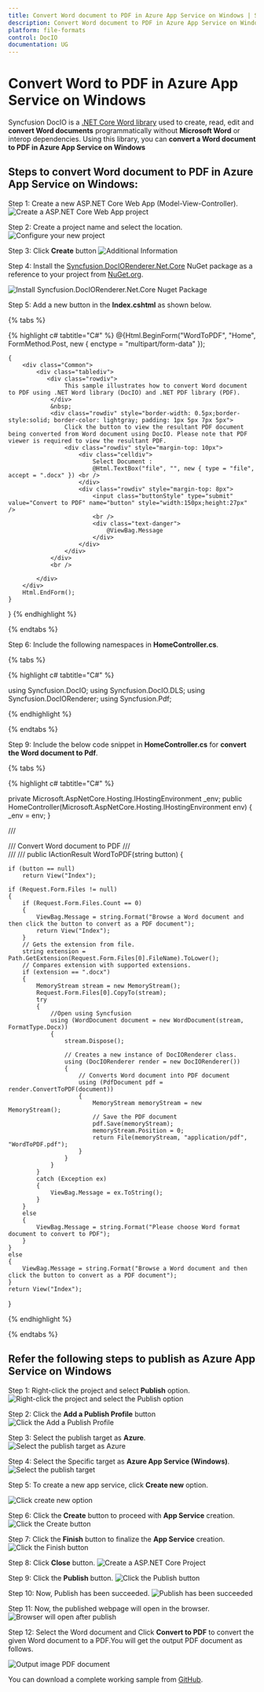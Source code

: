 ```yaml
---
title: Convert Word document to PDF in Azure App Service on Windows | Syncfusion
description: Convert Word document to PDF in Azure App Service on Windows using .NET Core Word (DocIO) library without Microsoft Word or interop dependencies.
platform: file-formats
control: DocIO
documentation: UG
---
```


# Convert Word to PDF in Azure App Service on Windows

Syncfusion  DocIO is a [.NET Core Word library](https://www.syncfusion.com/document-processing/word-framework/net/word-library) used to create, read, edit and **convert Word documents** programmatically without **Microsoft Word** or interop dependencies. Using this library, you can **convert a Word document to PDF in Azure App Service on Windows**

## Steps to convert Word document to PDF in Azure App Service on Windows:

Step 1: Create a new ASP.NET Core Web App (Model-View-Controller).
![Create a ASP.NET Core Web App project](Azure_Images/App_Service_Linux/Create-Project-WordtoPDF.png)

Step 2: Create a project name and select the location.
![Configure your new project](Azure_Images/App_Service_Windows/Configure_Your_Project_WordtoPDF.png)

Step 3: Click **Create** button
![Additional Information](Azure_Images/App_Service_Linux/Additional_Information_WordtoPDF.png)

Step 4: Install the [Syncfusion.DocIORenderer.Net.Core](https://www.nuget.org/packages/Syncfusion.DocIORenderer.Net.Core) NuGet package as a reference to your project from [NuGet.org](https://www.nuget.org/).

![Install Syncfusion.DocIORenderer.Net.Core Nuget Package](Azure_Images/App_Service_Linux/Syncfusion_Nuget_Package_WordtoPDF.png)

Step 5: Add a new button in the **Index.cshtml** as shown below.

{% tabs %}

{% highlight c# tabtitle="C#" %}
@{Html.BeginForm("WordToPDF", "Home", FormMethod.Post, new { enctype = "multipart/form-data" });
 
    {
        <div class="Common">
            <div class="tablediv">
               <div class="rowdiv">
                    This sample illustrates how to convert Word document to PDF using .NET Word library (DocIO) and .NET PDF library (PDF).
                </div>
                &nbsp;
                <div class="rowdiv" style="border-width: 0.5px;border-style:solid; border-color: lightgray; padding: 1px 5px 7px 5px">
                    Click the button to view the resultant PDF document being converted from Word document using DocIO. Please note that PDF viewer is required to view the resultant PDF.
                    <div class="rowdiv" style="margin-top: 10px">
                        <div class="celldiv">
                            Select Document :
                            @Html.TextBox("file", "", new { type = "file", accept = ".docx" }) <br />
                        </div>
                        <div class="rowdiv" style="margin-top: 8px">
                            <input class="buttonStyle" type="submit" value="Convert to PDF" name="button" style="width:150px;height:27px" />
                            <br />
                            <div class="text-danger">
                                @ViewBag.Message
                            </div>
                        </div>
                    </div>
                </div>
                <br />
      
            </div>
        </div>
        Html.EndForm();
    }
}
{% endhighlight %}

{% endtabs %}

Step 6: Include the following namespaces in **HomeController.cs**.

{% tabs %}

{% highlight c# tabtitle="C#" %}

using Syncfusion.DocIO;
using Syncfusion.DocIO.DLS;
using Syncfusion.DocIORenderer;
using Syncfusion.Pdf;

{% endhighlight %}

{% endtabs %}

Step 9: Include the below code snippet in **HomeController.cs** for  **convert the Word document to Pdf**. 

{% tabs %}

{% highlight c# tabtitle="C#" %}

private Microsoft.AspNetCore.Hosting.IHostingEnvironment _env;
public HomeController(Microsoft.AspNetCore.Hosting.IHostingEnvironment env)
{
    _env = env;
}

/// <summary>
/// Convert Word document to PDF
/// </summary>
/// <param name="button"></param>
/// <returns></returns>
public IActionResult WordToPDF(string button)
{

    if (button == null)
        return View("Index");

    if (Request.Form.Files != null)
    {
        if (Request.Form.Files.Count == 0)
        {
            ViewBag.Message = string.Format("Browse a Word document and then click the button to convert as a PDF document");
            return View("Index");
        }
        // Gets the extension from file.
        string extension = Path.GetExtension(Request.Form.Files[0].FileName).ToLower();
        // Compares extension with supported extensions.
        if (extension == ".docx")
        {
            MemoryStream stream = new MemoryStream();
            Request.Form.Files[0].CopyTo(stream);
            try
            {
                //Open using Syncfusion
                using (WordDocument document = new WordDocument(stream, FormatType.Docx))
                {
                    stream.Dispose();

                    // Creates a new instance of DocIORenderer class.
                    using (DocIORenderer render = new DocIORenderer())
                    {
                        // Converts Word document into PDF document
                        using (PdfDocument pdf = render.ConvertToPDF(document))
                        {
                            MemoryStream memoryStream = new MemoryStream();
                            // Save the PDF document
                            pdf.Save(memoryStream);
                            memoryStream.Position = 0;
                            return File(memoryStream, "application/pdf", "WordToPDF.pdf");
                        }
                    }
                }
            }
            catch (Exception ex)
            {
                ViewBag.Message = ex.ToString();
            }
        }
        else
        {
            ViewBag.Message = string.Format("Please choose Word format document to convert to PDF");
        }
    }
    else
    {
        ViewBag.Message = string.Format("Browse a Word document and then click the button to convert as a PDF document");
    }
    return View("Index");
}

{% endhighlight %}

{% endtabs %}


## Refer the following steps to publish as Azure App Service on Windows

Step 1: Right-click the project and select **Publish** option.
![Right-click the project and select the Publish option](Azure_Images/App_Service_Linux/Publish_WordtoPDF.png)

Step 2: Click the **Add a Publish Profile** button
![Click the Add a Publish Profile](Azure_Images/App_Service_Linux/Publish_Profile_WordtoPDF.png)

Step 3: Select the publish target as **Azure**.
![Select the publish target as Azure](Azure_Images/App_Service_Linux/Publish_Target_WordtoPDF.png)

Step 4: Select the Specific target as **Azure App Service (Windows)**.
![Select the publish target](Azure_Images/App_Service_Windows/Specific_Target_WordtoPDF.png)

Step 5: To create a new app service, click **Create new** option.

![Click create new option](Azure_Images/App_Service_Linux/Create_New_App_Service_WordtoPDF.png)


Step 6: Click the **Create** button to proceed with **App Service** creation.
![Click the Create button](Azure_Images/App_Service_Linux/Hosting_Plan_WordtoPDF.png)

Step 7: Click the **Finish** button to finalize the **App Service** creation.
![Click the Finish button](Azure_Images/App_Service_Linux/App_Service_WordtoPDF.png)

Step 8: Click **Close** button.
![Create a ASP.NET Core  Project](Azure_Images/App_Service_Linux/Publish_Finish_WordtoPDF.png)

Step 9: Click the **Publish** button.
![Click the Publish button](Azure_Images/App_Service_Linux/Before_Publish_WordtoPDF.png)

Step 10: Now, Publish has been succeeded.
![Publish has been succeeded](Azure_Images/App_Service_Linux/After_Publish_WordtoPDF.png)

Step 11: Now, the published webpage will open in the browser. 
![Browser will open after publish](Azure_Images/App_Service_Linux/Browser_WordtoPDF.png)

Step 12: Select the Word document and Click **Convert to PDF** to convert the given Word document to a PDF.You will get the output PDF document as follows.

![Output image PDF document](WordToPDF_images/WordToPDF_Output_Cloud.png)

You can download a complete working sample from [GitHub](https://github.com/SyncfusionExamples/DocIO-Examples/tree/main/Word-to-PDF-Conversion/Convert-Word-document-to-PDF/Azure/Azure_App_Service).
